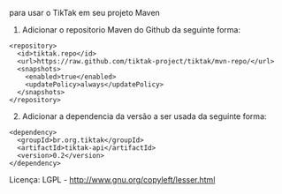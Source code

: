 para usar o TikTak em seu projeto Maven

1. Adicionar o repositorio Maven do Github da seguinte forma:
```
<repository>
  <id>tiktak.repo</id>
  <url>https://raw.github.com/tiktak-project/tiktak/mvn-repo/</url>
  <snapshots>
    <enabled>true</enabled>
    <updatePolicy>always</updatePolicy>
  </snapshots>
</repository>
```

2. Adicionar a dependencia da versão a ser usada da seguinte forma:
```
<dependency>
  <groupId>br.org.tiktak</groupId>
  <artifactId>tiktak-api</artifactId>
  <version>0.2</version>
</dependency>
```

Licença: LGPL - http://www.gnu.org/copyleft/lesser.html
